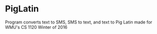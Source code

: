 # PigLatin
Program converts text to SMS, SMS to text, and text to Pig Latin made for WMU's CS 1120 Winter of 2016
